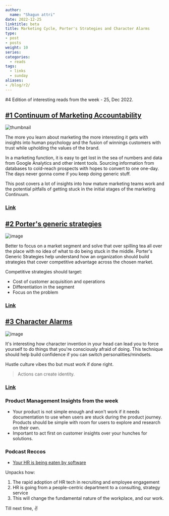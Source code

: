 ```yaml
---
author:
  name: "Shagun attri"
date: 2022-12-25
linktitle: beta
title: Marketing Cycle, Porter's Strategies and Character Alarms
type:
- post
- posts
weight: 10
series:
categories:
  - reads
tags:
  - links
  - sunday
aliases:
- /blog/r2/
---
```


#4 Edition of interesting reads from the week - 25, Dec 2022.

## [#1 Continuum of Marketing Accountability](https://www.howtosaas.com/e/BAh7BjoWZW1haWxfZGVsaXZlcnlfaWRsKwiGa4Z3AgA=--64fbb984ca57791be72481ff1515ec201919d106)

![thumbnail](https://ci5.googleusercontent.com/proxy/WGlInuKq_Ay89B9QWiVZgA_xPssL5LtDlvmStNZzFvIeRSKrPDmfDFMELXUgs0mKODNuURVJCTPAM9WZ4zEZrkVoFkUxAstZNoQCqG0EI9wG-2XwfVxflcy6Q1ZjL3ixXLT2-B5Bozr6n9yBsU5WKsbFdmZyPsQOtPSwjEwa09bblFyHa385JnlYJ1_s8YwUTClsZVW1vIb4uI8YCHQ1upRRosod-7GfOyc8E-m-ny9RpPgBEZ7TBZPhb-aTjL6YD7d8h-1W5nw=s0-d-e1-ft#https://kajabi-storefronts-production.kajabi-cdn.com/kajabi-storefronts-production/themes/2150348896/settings_images/OKBzEEdSScGsrToRs5wL_Continuum_of_marketing_accountability.jpeg)

The more you learn about marketing the more interesting it gets with insights into human psychology and the fusion of winnings customers with trust while upholding the values of the brand.

In a marketing function, it is easy to get lost in the sea of numbers and data from Google Analytics and other intent tools. Sourcing information from databases to cold-reach prospects with hopes to convert to one one-day. The days never gonna come if you keep doing generic stuff.

This post covers a lot of insights into how mature marketing teams work and the potential pitfalls of getting stuck in the initial stages of the marketing Continuum. 

### [Link](https://www.howtosaas.com/e/BAh7BjoWZW1haWxfZGVsaXZlcnlfaWRsKwiGa4Z3AgA=--64fbb984ca57791be72481ff1515ec201919d106)

## [#2 Porter's generic strategies](https://en.wikipedia.org/wiki/Porter%27s_generic_strategies)

![image](https://upload.wikimedia.org/wikipedia/commons/thumb/0/0b/Michael_Porter%27s_Three_Generic_Strategies.svg/800px-Michael_Porter%27s_Three_Generic_Strategies.svg.png)

Better to focus on a market segment and solve that over spilling tea all over the place with no idea of what to do being stuck in the middle. Porter's Generic Strategies help understand how an organization should build strategies that cover competitive advantage across the chosen market.

Competitive strategies should target:
- Cost of customer acquisition and operations
- Differentiation in the segment
- Focus on the problem

### [Link](https://en.wikipedia.org/wiki/Porter%27s_generic_strategies)


## [#3 Character Alarms](https://www.sahilbloom.com/newsletter/character-alarms-harsh-truths-of-life-more)

![image](https://ci5.googleusercontent.com/proxy/JVeURkz6Yukg9wJ27uBT9vI-xTYn3sEtJLCutCrB4zsbt5JrKP7unu_JEpCDCCHPc42xbxINV03DkXOP4YuAfN-Cgi52Wo9NdHY2gmiCyeC2dwvE_2DvrpbTYL3X5-2EcF_jwHk=s0-d-e1-ft#https://embed.filekitcdn.com/e/vPLTnfkVPWWhcEdwuDSHov/wjbwj8SKKwnHpSXwjv5pfa/email)

It's interesting how character invention in your head can lead you to force yourself to do things that you're consciously afraid of doing. This technique should help build confidence if you can switch personalities/mindsets.

Hustle culture vibes tho but must work if done right.

>Actions can create identity.

### [Link](https://www.sahilbloom.com/newsletter/character-alarms-harsh-truths-of-life-more)


### Product Management Insights from the week

- Your product is not simple enough and won't work if it needs documentation to use when users are stuck during the product journey. Products should be simple with room for users to explore and research on their own.
- Important to act first on customer insights over your hunches for solutions.

### Podcast Reccos

- [Your HR is being eaten by software](https://open.spotify.com/episode/3Wdvjv7o8qj6omnGGWAk78?si=6BwVy2SUQGCQkWFp5ix-Mg)

Unpacks how:

1. The rapid adoption of HR tech in recruiting and employee engagement
2. HR is going from a people-centric department to a consulting, strategy service
3. This will change the fundamental nature of the workplace, and our work.

Till next time,
✌️